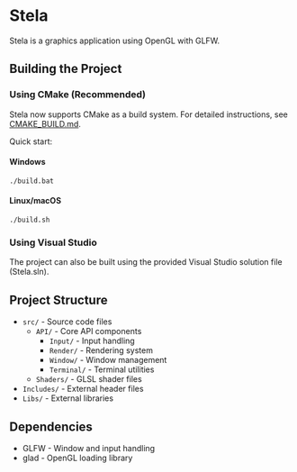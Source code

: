 # Stela

Stela is a graphics application using OpenGL with GLFW.

## Building the Project

### Using CMake (Recommended)

Stela now supports CMake as a build system. For detailed instructions, see [CMAKE_BUILD.md](CMAKE_BUILD.md).

Quick start:

#### Windows
```
./build.bat
```

#### Linux/macOS
```
./build.sh
```

### Using Visual Studio

The project can also be built using the provided Visual Studio solution file (Stela.sln).

## Project Structure

- `src/` - Source code files
  - `API/` - Core API components
    - `Input/` - Input handling
    - `Render/` - Rendering system
    - `Window/` - Window management
    - `Terminal/` - Terminal utilities
  - `Shaders/` - GLSL shader files
- `Includes/` - External header files
- `Libs/` - External libraries

## Dependencies

- GLFW - Window and input handling
- glad - OpenGL loading library